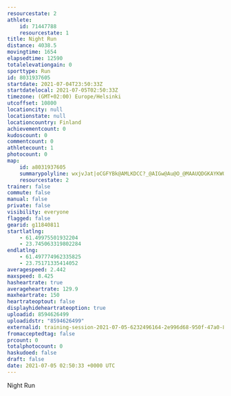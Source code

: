 ```yaml
---
resourcestate: 2
athlete:
    id: 71447788
    resourcestate: 1
title: Night Run
distance: 4038.5
movingtime: 1654
elapsedtime: 12590
totalelevationgain: 0
sporttype: Run
id: 8031937605
startdate: 2021-07-04T23:50:33Z
startdatelocal: 2021-07-05T02:50:33Z
timezone: (GMT+02:00) Europe/Helsinki
utcoffset: 10800
locationcity: null
locationstate: null
locationcountry: Finland
achievementcount: 0
kudoscount: 0
commentcount: 0
athletecount: 1
photocount: 0
map:
    id: a8031937605
    summarypolyline: wxjvJat|oCGFYBk@AMLKDCC?_@AIGw@Au@O_@MAAUQDGKAYKWOs@IQI]ASIYAYIMQAWJEFYJWBGEMq@EaAAaBMM_@MEIOg@Ug@KOQCMs@E?KUIIWGQg@Gc@SMSEQa@AQ@[W{@[e@GEOAQe@I[Gc@Ow@IECGMk@Sk@E_@_@cBD[?WZqA@w@JuAAWKm@EMGEG]EAG@k@h@Yn@]b@ITGVB@BD?\Dd@E^Jb@AHBTE`@CFC@?ASq@_@yB[aAQ{@YcCI{@y@}ESe@MKMSy@yBOs@ECGDAN@TV`Ab@bCJz@HXJL^HhAgCBDFAJYLSHBBDH\LLV@HERo@Ju@Hy@DSVc@XWNYXMRWN?`@Fn@MFGNU`@]d@sA^eB?w@Ko@Cu@BsAHs@?g@J_BJSJs@Ps@@a@Ro@B_@AE|CiFQDSRK@ACBOCk@@UFUBADBHENFBJRPRb@@ZF^f@f@FLLHPFL?ZAr@[zABFo@PHJS@I[KKOHgAC_AFW^G`ATb@X\D^c@FCH@RSPEN?VET?ZOj@ZXDZLTPDAVHDANGfAoBLD?LMDJa@FGJ]b@i@LEHMFCN@r@KRIH?RRR?HBJPRBTH\Df@M^QP[J[DCDNDj@JlB@vACp@ETFbBAv@BhAPdCBdABTHLAV@z@EpBFlBDN?n@F^El@DZFFBCAl@Fl@A?@L@DB?@P@\En@Bt@Cx@DXCf@@ZJd@Gl@@^DTAPOj@QRCAEFOGUEBEI?IJEAGD
    resourcestate: 2
trainer: false
commute: false
manual: false
private: false
visibility: everyone
flagged: false
gearid: g11840811
startlatlng:
    - 61.49975501932204
    - 23.745063319802284
endlatlng:
    - 61.497774962335825
    - 23.75171335414052
averagespeed: 2.442
maxspeed: 8.425
hasheartrate: true
averageheartrate: 129.9
maxheartrate: 150
heartrateoptout: false
displayhideheartrateoption: true
uploadid: 8594626499
uploadidstr: "8594626499"
externalid: training-session-2021-07-05-6232496164-2e996d68-950f-47a0-8eff-fb2e80b823a8.fit
fromacceptedtag: false
prcount: 0
totalphotocount: 0
haskudoed: false
draft: false
date: 2021-07-05 02:50:33 +0000 UTC
---
```

Night Run